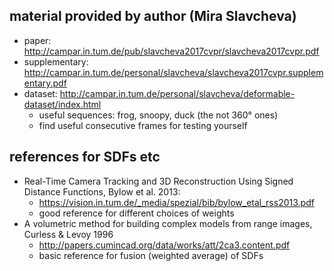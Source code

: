 ## material provided by author (Mira Slavcheva)
* paper: http://campar.in.tum.de/pub/slavcheva2017cvpr/slavcheva2017cvpr.pdf
* supplementary: http://campar.in.tum.de/personal/slavcheva/slavcheva2017cvpr.supplementary.pdf
* dataset: http://campar.in.tum.de/personal/slavcheva/deformable-dataset/index.html
    - useful sequences: frog, snoopy, duck (the not 360° ones)
    - find useful consecutive frames for testing yourself
    
## references for SDFs etc
* Real-Time Camera Tracking and 3D Reconstruction Using Signed Distance Functions, Bylow et al. 2013:
    - https://vision.in.tum.de/_media/spezial/bib/bylow_etal_rss2013.pdf
    - good reference for different choices of weights
* A volumetric method for building complex models from range images, Curless & Levoy 1996
    - http://papers.cumincad.org/data/works/att/2ca3.content.pdf
    - basic reference for fusion (weighted average) of SDFs
